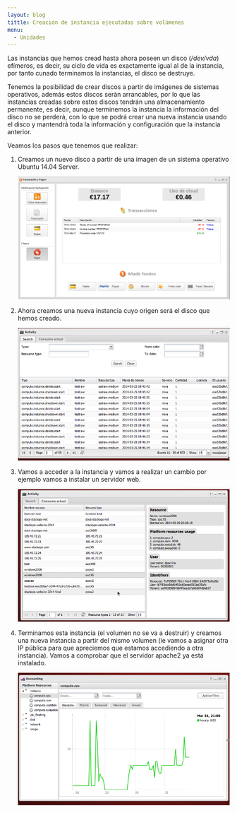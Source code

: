 ```yaml
---
layout: blog
tittle: Creación de instancia ejecutadas sobre volúmenes
menu:
  - Unidades
---
```


Las instancias que hemos cread hasta ahora poseen un disco (*/dev/vda*) efímeros, es decir, su ciclo de vida es exactamente igual al de la instancia, por tanto cunado terminamos la instancias, el disco se destruye.

Tenemos la posibilidad de crear discos a partir de imágenes de sistemas operativos, además estos discos serán arrancables, por lo que las instancias creadas sobre estos discos tendrán una almacenamiento permanente, es decir, aunque terminemos la instancia la información del disco no se perderá, con lo que se podrá crear una nueva instancia usando el disco y mantendrá toda la información y configuración que la instancia anterior.

Veamos los pasos que tenemos que realizar:

1. Creamos un nuevo disco a partir de una imagen de un sistema operativo Ubuntu 14.04 Server.

	![volumen](img/demo4_1.png)

2. Ahora creamos una nueva instancia cuyo origen será el disco que hemos creado.

	![volumen](img/demo4_2.png)

3. Vamos a acceder a la instancia y vamos a realizar un cambio por ejemplo vamos a instalar un servidor web.

	![volumen](img/demo4_3.png)

4. Terminamos esta instancia (el volumen no se va a destruir) y creamos una nueva instancia a partir del mismo volumen (le vamos a asignar otra IP pública para que apreciemos que estamos accediendo a otra instancia). Vamos a comprobar que el servidor apache2 ya está instalado.

	![volumen](img/demo4_4.png)

